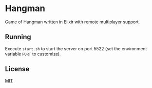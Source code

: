 # Hangman
Game of Hangman written in Elixir with remote multiplayer support.

## Running
Execute `start.sh` to start the server on port 5522 (set the environment variable `PORT` to customize).

## License
[MIT](LICENSE)
